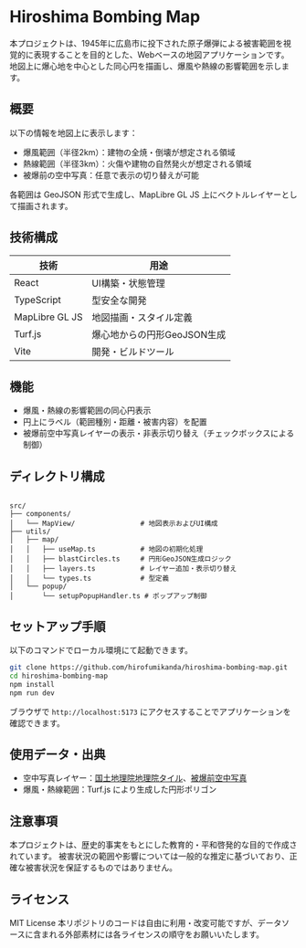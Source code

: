 # Hiroshima Bombing Map

本プロジェクトは、1945年に広島市に投下された原子爆弾による被害範囲を視覚的に表現することを目的とした、Webベースの地図アプリケーションです。  
地図上に爆心地を中心とした同心円を描画し、爆風や熱線の影響範囲を示します。

## 概要

以下の情報を地図上に表示します：

- 爆風範囲（半径2km）：建物の全焼・倒壊が想定される領域
- 熱線範囲（半径3km）：火傷や建物の自然発火が想定される領域
- 被爆前の空中写真：任意で表示の切り替えが可能

各範囲は GeoJSON 形式で生成し、MapLibre GL JS 上にベクトルレイヤーとして描画されます。

## 技術構成

| 技術        | 用途                            |
|-------------|---------------------------------|
| React       | UI構築・状態管理               |
| TypeScript  | 型安全な開発                    |
| MapLibre GL JS | 地図描画・スタイル定義       |
| Turf.js     | 爆心地からの円形GeoJSON生成     |
| Vite        | 開発・ビルドツール              |

## 機能

- 爆風・熱線の影響範囲の同心円表示
- 円上にラベル（範囲種別・距離・被害内容）を配置
- 被爆前空中写真レイヤーの表示・非表示切り替え（チェックボックスによる制御）

## ディレクトリ構成

```

src/
├── components/
│   └── MapView/                # 地図表示およびUI構成
├── utils/
│   ├── map/
│   │   ├── useMap.ts           # 地図の初期化処理
│   │   ├── blastCircles.ts     # 円形GeoJSON生成ロジック
│   │   ├── layers.ts           # レイヤー追加・表示切り替え
│   │   └── types.ts            # 型定義
│   └── popup/
│       └── setupPopupHandler.ts # ポップアップ制御

````

## セットアップ手順

以下のコマンドでローカル環境にて起動できます。

```bash
git clone https://github.com/hirofumikanda/hiroshima-bombing-map.git
cd hiroshima-bombing-map
npm install
npm run dev
````

ブラウザで `http://localhost:5173` にアクセスすることでアプリケーションを確認できます。

## 使用データ・出典

* 空中写真レイヤー：[国土地理院地理院タイル](https://maps.gsi.go.jp/development/ichiran.html#ort_USA10)、[被爆前空中写真](https://www.gsi.go.jp/chugoku/use-19450725.html)
* 爆風・熱線範囲：Turf.js により生成した円形ポリゴン

## 注意事項

本プロジェクトは、歴史的事実をもとにした教育的・平和啓発的な目的で作成されています。
被害状況の範囲や影響については一般的な推定に基づいており、正確な被害状況を保証するものではありません。

## ライセンス

MIT License
本リポジトリのコードは自由に利用・改変可能ですが、データソースに含まれる外部素材には各ライセンスの順守をお願いいたします。

